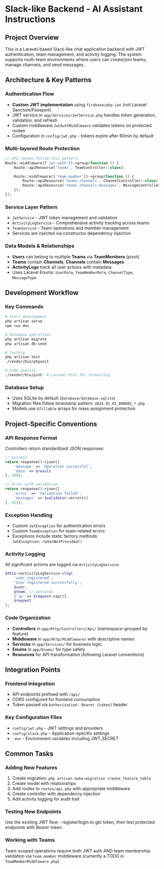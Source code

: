 # Slack-like Backend - AI Assistant Instructions

## Project Overview

This is a Laravel-based Slack-like chat application backend with JWT authentication, team management, and activity logging. The system supports multi-team environments where users can create/join teams, manage channels, and send messages.

## Architecture & Key Patterns

### Authentication Flow

-   **Custom JWT implementation** using `firebase/php-jwt` (not Laravel Sanctum/Passport)
-   JWT service in `app/Services/JwtService.php` handles token generation, validation, and refresh
-   Custom middleware `JwtAuthMiddleware` validates tokens on protected routes
-   Configuration in `config/jwt.php` - tokens expire after 60min by default

### Multi-layered Route Protection

```php
// API routes follow this pattern:
Route::middleware(['jwt.auth'])->group(function () {
    Route::apiResource('teams', TeamController::class);

    Route::middleware(['team.member'])->group(function () {
        Route::apiResource('teams.channels', ChannelController::class);
        Route::apiResource('teams.channels.messages', MessageController::class);
    });
});
```

### Service Layer Pattern

-   `JwtService` - JWT token management and validation
-   `ActivityLogService` - Comprehensive activity tracking across teams
-   `TeamService` - Team operations and member management
-   Services are injected via constructor dependency injection

### Data Models & Relationships

-   **Users** can belong to multiple **Teams** via **TeamMembers** (pivot)
-   **Teams** contain **Channels**, **Channels** contain **Messages**
-   **ActivityLogs** track all user actions with metadata
-   Uses Laravel Enums: `UserRole`, `TeamMemberRole`, `ChannelType`, `MessageType`

## Development Workflow

### Key Commands

```bash
# Start development
php artisan serve
npm run dev

# Database operations
php artisan migrate
php artisan db:seed

# Testing
php artisan test
./vendor/bin/phpunit

# Code quality
./vendor/bin/pint  # Laravel Pint for formatting
```

### Database Setup

-   Uses SQLite by default (`database/database.sqlite`)
-   Migration files follow timestamp pattern: `2024_01_01_000001_*.php`
-   Models use `$fillable` arrays for mass assignment protection

## Project-Specific Conventions

### API Response Format

Controllers return standardized JSON responses:

```php
// Success
return response()->json([
    'message' => 'Operation successful',
    'data' => $result
], 200);

// Error with validation
return response()->json([
    'error' => 'Validation failed',
    'messages' => $validator->errors()
], 422);
```

### Exception Handling

-   Custom `JwtException` for authentication errors
-   Custom `TeamException` for team-related errors
-   Exceptions include static factory methods: `JwtException::tokenNotProvided()`

### Activity Logging

All significant actions are logged via `ActivityLogService`:

```php
$this->activityLogService->log(
    'user_registered',
    'User registered successfully',
    $user,
    $team, // optional
    ['ip' => $request->ip()],
    $request
);
```

### Code Organization

-   **Controllers** in `app/Http/Controllers/Api/` (namespace-grouped by feature)
-   **Middleware** in `app/Http/Middleware/` with descriptive names
-   **Services** in `app/Services/` for business logic
-   **Enums** in `app/Enums/` for type safety
-   **Resources** for API transformation (following Laravel conventions)

## Integration Points

### Frontend Integration

-   API endpoints prefixed with `/api/`
-   CORS configured for frontend consumption
-   Token passed via `Authorization: Bearer {token}` header

### Key Configuration Files

-   `config/jwt.php` - JWT settings and providers
-   `config/slack.php` - Application-specific settings
-   `.env` - Environment variables including JWT_SECRET

## Common Tasks

### Adding New Features

1. Create migration: `php artisan make:migration create_feature_table`
2. Create model with relationships
3. Add routes to `routes/api.php` with appropriate middleware
4. Create controller with dependency injection
5. Add activity logging for audit trail

### Testing New Endpoints

Use the existing JWT flow - register/login to get token, then test protected endpoints with Bearer token.

### Working with Teams

Team-scoped operations require both JWT auth AND team membership validation via `team.member` middleware (currently a TODO in `TeamMemberMiddleware.php`).
